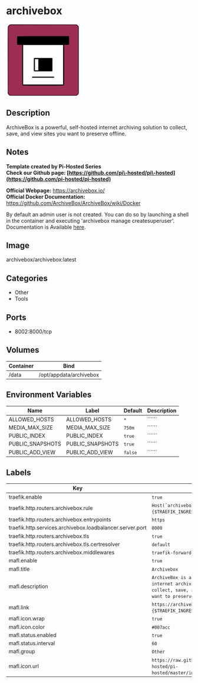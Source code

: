 # archivebox

![Logo](images/archivebox.png)

## Description
ArchiveBox is a powerful, self\-hosted internet archiving solution to collect, save, and view sites you want to preserve offline.

## Notes
**Template created by Pi\-Hosted Series**  
**Check our Github page: [https://github.com/pi\-hosted/pi\-hosted](https://github.com/pi-hosted/pi-hosted)**  
  
**Official Webpage:** <https://archivebox.io/>  
**Official Docker Documentation:** <https://github.com/ArchiveBox/ArchiveBox/wiki/Docker>  
  
  
By default an admin user is not created. You can do so by launching a shell in the container and executing 'archivebox manage createsuperuser'. Documentation is Available [here](https://github.com/ArchiveBox/ArchiveBox/wiki).

## Image
archivebox/archivebox:latest

## Categories
- Other
- Tools

## Ports
- 8002:8000/tcp

## Volumes
| Container | Bind |
|-----------|------|
| /data | /opt/appdata/archivebox |

## Environment Variables
| Name | Label | Default | Description |
|------|-------|---------|-------------|
| ALLOWED_HOSTS | ALLOWED_HOSTS | ```*``` | `````` |
| MEDIA_MAX_SIZE | MEDIA_MAX_SIZE | ```750m``` | `````` |
| PUBLIC_INDEX | PUBLIC_INDEX | ```true``` | `````` |
| PUBLIC_SNAPSHOTS | PUBLIC_SNAPSHOTS | ```true``` | `````` |
| PUBLIC_ADD_VIEW | PUBLIC_ADD_VIEW | ```false``` | `````` |

## Labels
| Key | Value |
|-----|-------|
| traefik.enable | ```true``` |
| traefik.http.routers.archivebox.rule | ```Host(`archivebox.{$TRAEFIK_INGRESS_DOMAIN}`)``` |
| traefik.http.routers.archivebox.entrypoints | ```https``` |
| traefik.http.services.archivebox.loadbalancer.server.port | ```8000``` |
| traefik.http.routers.archivebox.tls | ```true``` |
| traefik.http.routers.archivebox.tls.certresolver | ```default``` |
| traefik.http.routers.archivebox.middlewares | ```traefik-forward-auth``` |
| mafl.enable | ```true``` |
| mafl.title | ```Archivebox``` |
| mafl.description | ```ArchiveBox is a powerful, self-hosted internet archiving solution to collect, save, and view sites you want to preserve offline.``` |
| mafl.link | ```https://archivebox.{$TRAEFIK_INGRESS_DOMAIN}``` |
| mafl.icon.wrap | ```true``` |
| mafl.icon.color | ```#007acc``` |
| mafl.status.enabled | ```true``` |
| mafl.status.interval | ```60``` |
| mafl.group | ```Other``` |
| mafl.icon.url | ```https://raw.githubusercontent.com/pi-hosted/pi-hosted/master/images/archivebox.png``` |

